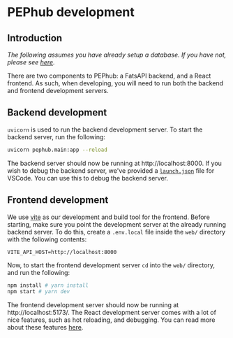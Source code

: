 # PEPhub development

## Introduction

_The following assumes you have already setup a database. If you have not, please see [here](#1-database-setup)._

There are two components to PEPhub: a FatsAPI backend, and a React frontend. As such, when developing, you will need to run both the backend and frontend development servers.

## Backend development

`uvicorn` is used to run the backend development server. To start the backend server, run the following:

```bash
uvicorn pephub.main:app --reload
```

The backend server should now be running at http://localhost:8000. If you wish to debug the backend server, we've provided a [`launch.json`](../.vscode/launch.json) file for VSCode. You can use this to debug the backend server.

## Frontend development

We use [vite](https://vitejs.dev/) as our development and build tool for the frontend. Before starting, make sure you point the development server at the already running backend server. To do this, create a `.env.local` file inside the `web/` directory with the following contents:

```
VITE_API_HOST=http://localhost:8000
```

Now, to start the frontend development server `cd` into the `web/` directory, and run the following:

```bash
npm install # yarn install
npm start # yarn dev
```

The frontend development server should now be running at http://localhost:5173/. The React development server comes with a lot of nice features, such as hot reloading, and debugging. You can read more about these features [here](https://vitejs.dev/guide/features.html).
